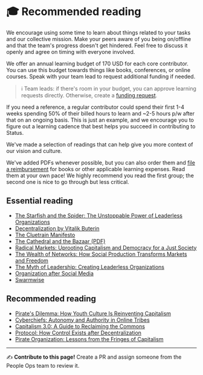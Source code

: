 # 🎓 Recommended reading

We encourage using some time to learn about things related to your tasks and our collective mission. Make your peers aware of you being on/offline and that the team's progress doesn't get hindered. Feel free to discuss it openly and agree on timing with everyone involved.

We offer an annual learning budget of 170 USD for each core contributor. You can use this budget towards things like books, conferences, or online courses. Speak with your team lead to request additional funding if needed.

> ℹ️ Team leads: if there's room in your budget, you can approve learning requests directly. Otherwise, create a [funding request](./finance/requesting-funding.md).

If you need a reference, a regular contributor could spend their first 1-4 weeks spending 50% of their billed hours to learn and ~2-5 hours p/w after that on an ongoing basis. This is just an example, and we encourage you to figure out a learning cadence that best helps you succeed in contributing to Status.

We've made a selection of readings that can help give you more context of our vision and culture. 

We've added PDFs whenever possible, but you can also order them and [file a reimbursement](/src/finance/expense-reimbursements.md) for books or other applicable learning expenses. Read them at your own pace! We highly recommend you read the first group; the second one is nice to go through but less critical.

## Essential reading

   * [The Starfish and the Spider: The Unstoppable Power of Leaderless Organizations](https://www.goodreads.com/book/show/21314.The_Starfish_and_the_Spider)
   * [Decentralization by Vitalik Buterin](https://medium.com/@VitalikButerin/the-meaning-of-decentralization-a0c92b76a274)
   * [The Cluetrain Manifesto](https://www.goodreads.com/book/show/81195.The_Cluetrain_Manifesto)
   * [The Cathedral and the Bazaar (PDF)](https://www.goodreads.com/book/show/134825.The_Cathedral_the_Bazaar)
   * [Radical Markets: Uprooting Capitalism and Democracy for a Just Society](https://www.goodreads.com/book/show/36515770-radical-markets)
   * [The Wealth of Networks: How Social Production Transforms Markets and Freedom](https://www.goodreads.com/book/show/14721.The_Wealth_of_Networks)
   * [The Myth of Leadership: Creating Leaderless Organizations](https://www.goodreads.com/book/show/2406955.The_Myth_of_Leadership)
   * [Organization after Social Media](https://www.goodreads.com/book/show/41546391-organization-after-social-media)
   * [Swarmwise](https://falkvinge.net/files/2013/04/Swarmwise-2013-by-Rick-Falkvinge-v1.1-2013Sep01.pdf)

## Recommended reading

   * [Pirate's Dilemma: How Youth Culture Is Reinventing Capitalism](https://www.goodreads.com/book/show/2286633.The_Pirate_s_Dilemma)
   * [Cyberchiefs: Autonomy and Authority in Online Tribes](https://www.goodreads.com/book/show/6449779-cyberchiefs)
   * [Capitalism 3.0: A Guide to Reclaiming the Commons](https://www.goodreads.com/book/show/640034.Capitalism_3_0)
   * [Protocol: How Control Exists after Decentralization](https://www.goodreads.com/book/show/274500.Protocol)
   * [Pirate Organization: Lessons from the Fringes of Capitalism](https://www.goodreads.com/book/show/13586923-the-pirate-organization)


*****

✍️ **Contribute to this page!** Create a PR and assign someone from the People Ops team to review it.
